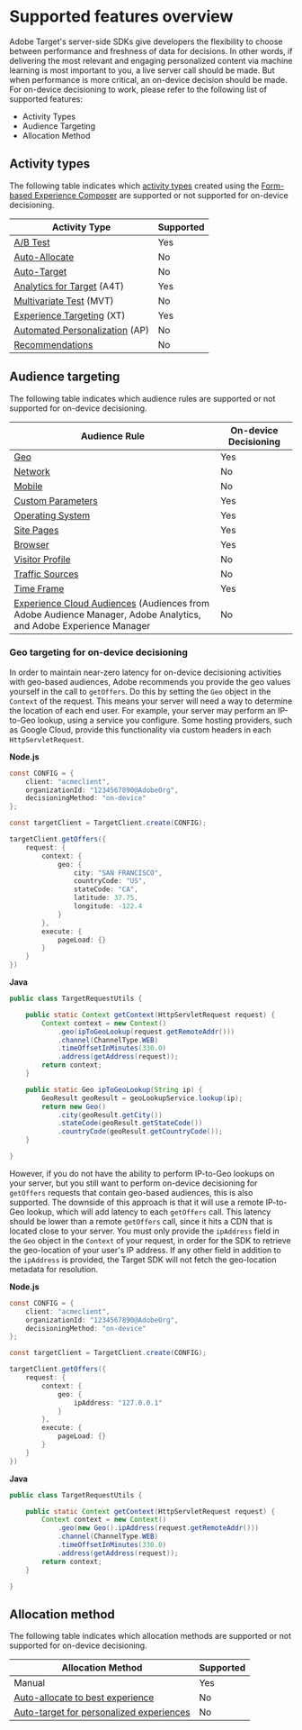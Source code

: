 # Supported features overview

Adobe Target's server-side SDKs give developers the flexibility to choose between performance and freshness of data for decisions. In other words, if delivering the most relevant and engaging personalized content via machine learning is most important to you, a live server call should be made. But when performance is more critical, an on-device decision should be made. For on-device decisioning to work, please refer to the following list of supported features:

* Activity Types
* Audience Targeting
* Allocation Method

## Activity types

The following table indicates which [activity types](https://experienceleague.adobe.com/docs/target/using/activities/target-activities-guide.html) created using the [Form-based Experience Composer](https://experienceleague.adobe.com/docs/target/using/experiences/form-experience-composer.html?lang=en) are supported or not supported for on-device decisioning.

|Activity Type|Supported|
| --- | --- |
|[A/B Test](https://experienceleague.corp.adobe.com/docs/target/using/activities/abtest/test-ab.html)|Yes|
|[Auto-Allocate](https://docs.adobe.com/content/help/en/target/using/activities/auto-allocate/automated-traffic-allocation.html)|No|
|[Auto-Target](https://experienceleague.corp.adobe.com/docs/target/using/activities/auto-target/auto-target-to-optimize.html)|No|
|[Analytics for Target](https://experienceleague.corp.adobe.com/docs/target/using/integrate/a4t/a4t.html) (A4T)|Yes|
|[Multivariate Test](https://docs.adobe.com/content/help/en/target/using/activities/multivariate-test/multivariate-testing.html) (MVT)|No|
|[Experience Targeting](https://experienceleague.corp.adobe.com/docs/target/using/activities/experience-targeting/experience-target.html) (XT)|Yes|
|[Automated Personalization](https://experienceleague.corp.adobe.com/docs/target/using/activities/automated-personalization/automated-personalization.html) (AP)|No|
|[Recommendations](https://docs.adobe.com/content/help/en/target/using/recommendations/recommendations.html)|No|


## Audience targeting

The following table indicates which audience rules are supported or not supported for on-device decisioning.

|Audience Rule|On-device Decisioning|
| --- | --- |
|[Geo](https://experienceleague.adobe.com/docs/target/using/audiences/create-audiences/categories-audiences/geo.html)|Yes|
|[Network](https://experienceleague.adobe.com/docs/target/using/audiences/create-audiences/categories-audiences/network.html)|No|
|[Mobile](https://experienceleague.adobe.com/docs/target/using/audiences/create-audiences/categories-audiences/mobile.html)|No|
|[Custom Parameters](https://experienceleague.adobe.com/docs/target/using/audiences/create-audiences/categories-audiences/custom-parameters.html)|Yes|
|[Operating System](https://experienceleague.adobe.com/docs/target/using/audiences/create-audiences/categories-audiences/operating-system.html)|Yes|
|[Site Pages](https://experienceleague.adobe.com/docs/target/using/audiences/create-audiences/categories-audiences/site-pages.html)|Yes|
|[Browser](https://experienceleague.adobe.com/docs/target/using/audiences/create-audiences/categories-audiences/browser.html)|Yes|
|[Visitor Profile](https://experienceleague.adobe.com/docs/target/using/audiences/create-audiences/categories-audiences/visitor-profile.html)|No|
|[Traffic Sources](https://experienceleague.adobe.com/docs/target/using/audiences/create-audiences/categories-audiences/traffic-sources.html)|No|
|[Time Frame](https://experienceleague.adobe.com/docs/target/using/audiences/create-audiences/categories-audiences/time-frame.html)|Yes|
|[Experience Cloud Audiences](https://experienceleague.adobe.com/docs/target/using/integrate/mmp.html) (Audiences from Adobe Audience Manager, Adobe Analytics, and Adobe Experience Manager|No|

### Geo targeting for on-device decisioning

In order to maintain near-zero latency for on-device decisioning activities with geo-based audiences, Adobe recommends you provide the geo values yourself in the call to `getOffers`. Do this by setting the `Geo` object in the `Context` of the request. This means your server will need a way to determine the location of each end user. For example, your server may perform an IP-to-Geo lookup, using a service you configure. Some hosting providers, such as Google Cloud, provide this functionality via custom headers in each `HttpServletRequest`.

**Node.js**

```csharp
const CONFIG = {
    client: "acmeclient",
    organizationId: "1234567890@AdobeOrg",
    decisioningMethod: "on-device"
};

const targetClient = TargetClient.create(CONFIG);

targetClient.getOffers({
    request: {
        context: {
            geo: {
                city: "SAN FRANCISCO",
                countryCode: "US",
                stateCode: "CA",
                latitude: 37.75,
                longitude: -122.4
            }
        },
        execute: {
            pageLoad: {}
        }
    }
})
```

**Java**

```java
public class TargetRequestUtils {

    public static Context getContext(HttpServletRequest request) {
        Context context = new Context()
            .geo(ipToGeoLookup(request.getRemoteAddr()))
            .channel(ChannelType.WEB)
            .timeOffsetInMinutes(330.0)
            .address(getAddress(request));
        return context;
    }

    public static Geo ipToGeoLookup(String ip) {
        GeoResult geoResult = geoLookupService.lookup(ip);
        return new Geo()
            .city(geoResult.getCity())
            .stateCode(geoResult.getStateCode())
            .countryCode(geoResult.getCountryCode());
    }

}
```

However, if you do not have the ability to perform IP-to-Geo lookups on your server, but you still want to perform on-device decisioning for `getOffers` requests that contain geo-based audiences, this is also supported. The downside of this approach is that it will use a remote IP-to-Geo lookup, which will add latency to each `getOffers` call. This latency should be lower than a remote `getOffers` call, since it hits a CDN that is located close to your server. You must only provide the `ipAddress` field in the `Geo` object in the `Context` of your request, in order for the SDK to retrieve the geo-location of your user's IP address. If any other field in addition to the `ipAddress` is provided, the Target SDK will not fetch the geo-location metadata for resolution.

**Node.js**

```csharp
const CONFIG = {
    client: "acmeclient",
    organizationId: "1234567890@AdobeOrg",
    decisioningMethod: "on-device"
};

const targetClient = TargetClient.create(CONFIG);

targetClient.getOffers({
    request: {
        context: {
            geo: {
                ipAddress: "127.0.0.1"
            }
        },
        execute: {
            pageLoad: {}
        }
    }
})
```

**Java**

```java
public class TargetRequestUtils {

    public static Context getContext(HttpServletRequest request) {
        Context context = new Context()
            .geo(new Geo().ipAddress(request.getRemoteAddr()))
            .channel(ChannelType.WEB)
            .timeOffsetInMinutes(330.0)
            .address(getAddress(request));
        return context;
    }

}
```

## Allocation method

The following table indicates which allocation methods are supported or not supported for on-device decisioning.

|Allocation Method|Supported|
| --- | --- |
|Manual|Yes|
|[Auto-allocate to best experience](https://docs.adobe.com/content/help/en/target/using/activities/auto-allocate/automated-traffic-allocation.html)|No|
|[Auto-target for personalized experiences](https://docs.adobe.com/content/help/en/target/using/activities/auto-target-to-optimize.html)|No|
